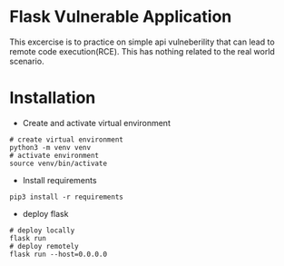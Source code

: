 # Flask Vulnerable Application

This excercise is to practice on simple api vulneberility that can lead to remote code execution(RCE). This has nothing related to the real world scenario.

# Installation

* Create and activate virtual environment
```
# create virtual environment
python3 -m venv venv
# activate environment
source venv/bin/activate
```

* Install requirements
```
pip3 install -r requirements
```

* deploy flask
```
# deploy locally
flask run
# deploy remotely
flask run --host=0.0.0.0
```
